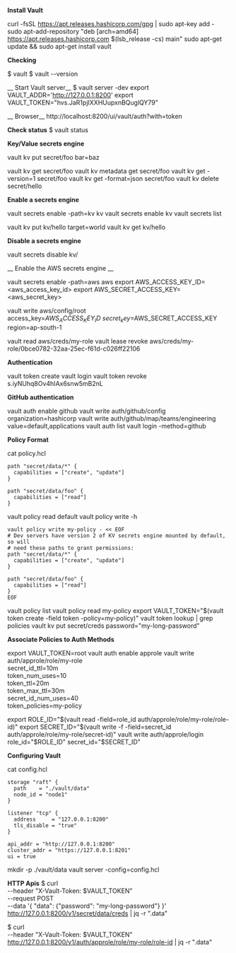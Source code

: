 
__Install Vault__

curl -fsSL https://apt.releases.hashicorp.com/gpg | sudo apt-key add -
sudo apt-add-repository "deb [arch=amd64] https://apt.releases.hashicorp.com $(lsb_release -cs) main"
sudo apt-get update && sudo apt-get install vault

__Checking__

$ vault
$ vault --version

__ Start Vault server__
$ vault server -dev
export VAULT_ADDR='http://127.0.0.1:8200'
export VAULT_TOKEN="hvs.JaR1pjIXXHUupxnBQuglQY79"

__ Browser__
http://localhost:8200/ui/vault/auth?with=token


__Check status__
$ vault status

__Key/Value secrets engine__

vault kv put secret/foo bar=baz

vault kv get secret/foo
vault kv metadata get secret/foo
vault kv get -version=1 secret/foo
vault kv get -format=json secret/foo
vault kv delete secret/hello

__Enable a secrets engine__

vault secrets enable -path=kv kv
vault secrets enable kv
vault secrets list

vault kv put kv/hello target=world
vault kv get kv/hello

__Disable a secrets engine__

vault secrets disable kv/


__ Enable the AWS secrets engine __

vault secrets enable -path=aws aws
export AWS_ACCESS_KEY_ID=<aws_access_key_id>
export AWS_SECRET_ACCESS_KEY=<aws_secret_key>

vault write aws/config/root \
    access_key=$AWS_ACCESS_KEY_ID \
    secret_key=$AWS_SECRET_ACCESS_KEY \
    region=ap-south-1
    
vault read aws/creds/my-role
vault lease revoke aws/creds/my-role/0bce0782-32aa-25ec-f61d-c026ff22106

__Authentication__

vault token create
vault login
vault token revoke s.iyNUhq8Ov4hIAx6snw5mB2nL

__GitHub authentication__

vault auth enable github
vault write auth/github/config organization=hashicorp
vault write auth/github/map/teams/engineering value=default,applications
vault auth list
vault login -method=github

__Policy Format__

cat policy.hcl

```
path "secret/data/*" {
  capabilities = ["create", "update"]
}

path "secret/data/foo" {
  capabilities = ["read"]
}
```

vault policy read default
vault policy write -h

```
vault policy write my-policy - << EOF
# Dev servers have version 2 of KV secrets engine mounted by default, so will
# need these paths to grant permissions:
path "secret/data/*" {
  capabilities = ["create", "update"]
}

path "secret/data/foo" {
  capabilities = ["read"]
}
EOF
```
vault policy list
vault policy read my-policy
export VAULT_TOKEN="$(vault token create -field token -policy=my-policy)"
vault token lookup | grep policies
vault kv put secret/creds password="my-long-password"

__Associate Policies to Auth Methods__

export VAULT_TOKEN=root
vault auth enable approle
vault write auth/approle/role/my-role \
    secret_id_ttl=10m \
    token_num_uses=10 \
    token_ttl=20m \
    token_max_ttl=30m \
    secret_id_num_uses=40 \
    token_policies=my-policy
    
export ROLE_ID="$(vault read -field=role_id auth/approle/role/my-role/role-id)"
export SECRET_ID="$(vault write -f -field=secret_id auth/approle/role/my-role/secret-id)"
vault write auth/approle/login role_id="$ROLE_ID" secret_id="$SECRET_ID"

__Configuring Vault__

cat config.hcl

```
storage "raft" {
  path    = "./vault/data"
  node_id = "node1"
}

listener "tcp" {
  address     = "127.0.0.1:8200"
  tls_disable = "true"
}

api_addr = "http://127.0.0.1:8200"
cluster_addr = "https://127.0.0.1:8201"
ui = true

```
mkdir -p ./vault/data
vault server -config=config.hcl

__HTTP Apis__
$ curl \
    --header "X-Vault-Token: $VAULT_TOKEN" \
    --request POST \
    --data '{ "data": {"password": "my-long-password"} }' \
    http://127.0.0.1:8200/v1/secret/data/creds | jq -r ".data"
    
$ curl \
    --header "X-Vault-Token: $VAULT_TOKEN" \
     http://127.0.0.1:8200/v1/auth/approle/role/my-role/role-id | jq -r ".data"
    
